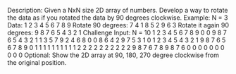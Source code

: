 Description:
Given a NxN size 2D array of numbers. Develop a way to rotate the data as if you rotated the data by 90 degrees clockwise.
Example:
N = 3
Data:
1 2 3
4 5 6
7 8 9
Rotate 90 degrees:
7 4 1
8 5 2
9 6 3
Rotate it again 90 degrees:
9 8 7
6 5 4
3 2 1
Challenge Input:
N = 10
1 2 3 4 5 6 7 8 9 0
0 9 8 7 6 5 4 3 2 1
1 3 5 7 9 2 4 6 8 0
0 8 6 4 2 9 7 5 3 1
0 1 2 3 4 5 4 3 2 1
9 8 7 6 5 6 7 8 9 0
1 1 1 1 1 1 1 1 1 1
2 2 2 2 2 2 2 2 2 2
9 8 7 6 7 8 9 8 7 6
0 0 0 0 0 0 0 0 0 0
Optional:
Show the 2D array at 90, 180, 270 degree clockwise from the original position.
